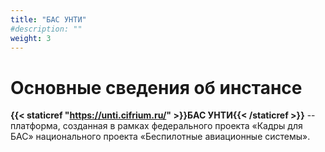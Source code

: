 ```yaml
---
title: "БАС УНТИ"
#description: ""
weight: 3
---
```


# Основные сведения об инстансе

**{{< staticref "https://unti.cifrium.ru/" >}}БАС УНТИ{{< /staticref >}}** -- платформа, созданная в рамках федерального проекта «Кадры для БАС» национального проекта «Беспилотные авиационные системы». 

